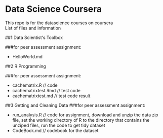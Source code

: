 Data Science Coursera
===================
This repo is for the datascience courses on coursera  
List of files and information 

##1 Data Scientist's Toolbox

###for peer assessment assignment:
+ HelloWorld.md 

##2 R Programming

###for peer assessment assignment:
+ cachematrix.R  // code
+ cachematrixtest.Rmd  // test code
+ cachematrixtest.md   // test code result

##3 Getting and Cleaning Data
###for peer assessment assignment:
+ run_analysis.R // code for assignment, download and unzip the data zip file, set the working directory of R to the directory that contains the unziped files, run the code to get tidy dataset 
+ CodeBook.md // codebook for the dataset

